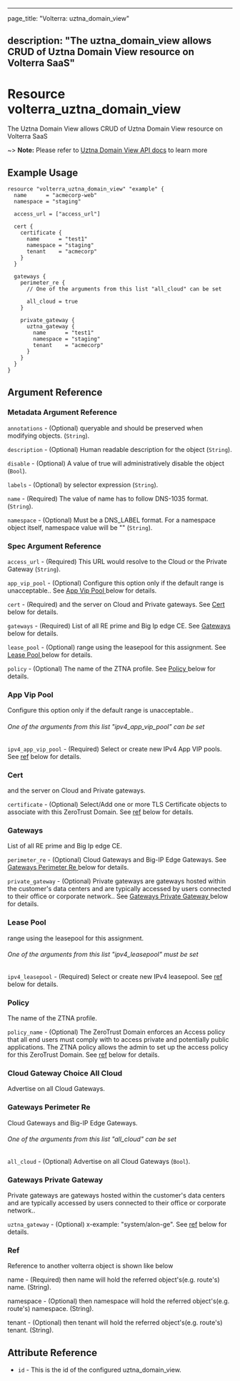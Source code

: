---

page_title: "Volterra: uztna_domain_view"

description: "The uztna_domain_view allows CRUD of Uztna Domain View resource on Volterra SaaS"
-----------------------------------------------------------------------------------------------

Resource volterra_uztna_domain_view
===================================

The Uztna Domain View allows CRUD of Uztna Domain View resource on Volterra SaaS

~> **Note:** Please refer to [Uztna Domain View API docs](https://docs.cloud.f5.com/docs-v2/api/views-uztna-domain-view) to learn more

Example Usage
-------------

```hcl
resource "volterra_uztna_domain_view" "example" {
  name      = "acmecorp-web"
  namespace = "staging"

  access_url = ["access_url"]

  cert {
    certificate {
      name      = "test1"
      namespace = "staging"
      tenant    = "acmecorp"
    }
  }

  gateways {
    perimeter_re {
      // One of the arguments from this list "all_cloud" can be set

      all_cloud = true
    }

    private_gateway {
      uztna_gateway {
        name      = "test1"
        namespace = "staging"
        tenant    = "acmecorp"
      }
    }
  }
}

```

Argument Reference
------------------

### Metadata Argument Reference

`annotations` - (Optional) queryable and should be preserved when modifying objects. (`String`).

`description` - (Optional) Human readable description for the object (`String`).

`disable` - (Optional) A value of true will administratively disable the object (`Bool`).

`labels` - (Optional) by selector expression (`String`).

`name` - (Required) The value of name has to follow DNS-1035 format. (`String`).

`namespace` - (Optional) Must be a DNS_LABEL format. For a namespace object itself, namespace value will be "" (`String`).

### Spec Argument Reference

`access_url` - (Required) This URL would resolve to the Cloud or the Private Gateway (`String`).

`app_vip_pool` - (Optional) Configure this option only if the default range is unacceptable.. See [App Vip Pool ](#app-vip-pool) below for details.

`cert` - (Required) and the server on Cloud and Private gateways. See [Cert ](#cert) below for details.

`gateways` - (Required) List of all RE prime and Big Ip edge CE. See [Gateways ](#gateways) below for details.

`lease_pool` - (Optional) range using the leasepool for this assignment. See [Lease Pool ](#lease-pool) below for details.

`policy` - (Optional) The name of the ZTNA profile. See [Policy ](#policy) below for details.

### App Vip Pool

Configure this option only if the default range is unacceptable..

###### One of the arguments from this list "ipv4_app_vip_pool" can be set

`ipv4_app_vip_pool` - (Required) Select or create new IPv4 App VIP pools. See [ref](#ref) below for details.

### Cert

and the server on Cloud and Private gateways.

`certificate` - (Optional) Select/Add one or more TLS Certificate objects to associate with this ZeroTrust Domain. See [ref](#ref) below for details.

### Gateways

List of all RE prime and Big Ip edge CE.

`perimeter_re` - (Optional) Cloud Gateways and Big-IP Edge Gateways. See [Gateways Perimeter Re ](#gateways-perimeter-re) below for details.

`private_gateway` - (Optional) Private gateways are gateways hosted within the customer's data centers and are typically accessed by users connected to their office or corporate network.. See [Gateways Private Gateway ](#gateways-private-gateway) below for details.

### Lease Pool

range using the leasepool for this assignment.

###### One of the arguments from this list "ipv4_leasepool" must be set

`ipv4_leasepool` - (Required) Select or create new IPv4 leasepool. See [ref](#ref) below for details.

### Policy

The name of the ZTNA profile.

`policy_name` - (Optional) The ZeroTrust Domain enforces an Access policy that all end users must comply with to access private and potentially public applications. The ZTNA policy allows the admin to set up the access policy for this ZeroTrust Domain. See [ref](#ref) below for details.

### Cloud Gateway Choice All Cloud

Advertise on all Cloud Gateways.

### Gateways Perimeter Re

Cloud Gateways and Big-IP Edge Gateways.

###### One of the arguments from this list "all_cloud" can be set

`all_cloud` - (Optional) Advertise on all Cloud Gateways (`Bool`).

### Gateways Private Gateway

Private gateways are gateways hosted within the customer's data centers and are typically accessed by users connected to their office or corporate network..

`uztna_gateway` - (Optional) x-example: "system/alon-ge". See [ref](#ref) below for details.

### Ref

Reference to another volterra object is shown like below

name - (Required) then name will hold the referred object's(e.g. route's) name. (String).

namespace - (Optional) then namespace will hold the referred object's(e.g. route's) namespace. (String).

tenant - (Optional) then tenant will hold the referred object's(e.g. route's) tenant. (String).

Attribute Reference
-------------------

-	`id` - This is the id of the configured uztna_domain_view.
